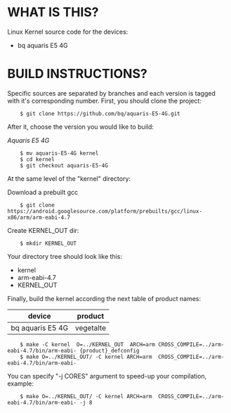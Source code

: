 WHAT IS THIS?
=============

Linux Kernel source code for the devices:
* bq aquaris E5 4G


BUILD INSTRUCTIONS?
===================

Specific sources are separated by branches and each version is tagged with it's corresponding number. First, you should
clone the project:

        $ git clone https://github.com/bq/aquaris-E5-4G.git

After it, choose the version you would like to build:

*Aquaris E5 4G*

        $ mv aquaris-E5-4G kernel
        $ cd kernel
        $ git checkout aquaris-E5-4G

At the same level of the "kernel" directory:

Download a prebuilt gcc

        $ git clone https://android.googlesource.com/platform/prebuilts/gcc/linux-x86/arm/arm-eabi-4.7

Create KERNEL_OUT dir:

        $ mkdir KERNEL_OUT   
Your directory tree should look like this:
* kernel
* arm-eabi-4.7
* KERNEL_OUT

Finally, build the kernel according the next table of product names:

| device                                                                                | product                                                               |
| --------------------------|-------------------------|
| bq aquaris E5 4G                                      | vegetalte                                      |


        $ make -C kernel  O=../KERNEL_OUT  ARCH=arm CROSS_COMPILE=../arm-eabi-4.7/bin/arm-eabi- {product}_defconfig
        $ make O=../KERNEL_OUT/ -C kernel ARCH=arm  CROSS_COMPILE=../arm-eabi-4.7/bin/arm-eabi-                       
    
You can specify "-j CORES" argument to speed-up your compilation, example:

        $ make O=../KERNEL_OUT/ -C kernel ARCH=arm  CROSS_COMPILE=../arm-eabi-4.7/bin/arm-eabi- -j 8
